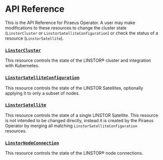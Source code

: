 # API Reference

This is the API Reference for Piraeus Operator. A user may make modifications to these resources to change the cluster
state (`LinstorCluster` or `LinstorSatelliteConfiguration`) or check the status of a resource (`LinstorSatellite`).

### [`LinstorCluster`](./linstorcluster.md)

This resource controls the state of the LINSTOR® cluster and integration with Kubernetes.

### [`LinstorSatelliteConfiguration`](./linstorsatelliteconfiguration.md)

This resource controls the state of the LINSTOR Satellites, optionally applying it to only a subset of nodes.

### [`LinstorSatellite`](./linstorsatellite.md)

This resource controls the state of a single LINSTOR Satellite. This resource is not intended to be changed directly,
instead it is created by the Piraeus Operator by merging all matching `LinstorSatelliteConfiguration` resources.

### [`LinstorNodeConnection`](./linstornodeconnection.md)

This resource controls the state of the LINSTOR® node connections.
